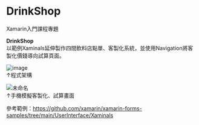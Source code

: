 # DrinkShop
Xamarin入門課程專題

**DrinkShop**    
以範例Xaminals延伸製作四間飲料店點單、客製化系統，並使用Navigation將客製化價錢導向試算頁面。

![image](https://user-images.githubusercontent.com/103955839/200924293-80fb88aa-adea-47b8-8480-3b708d1d6ee2.png)    
↑程式架構

![未命名](https://user-images.githubusercontent.com/103955839/200930197-f39094dd-7269-445e-96ad-ebbd51087162.png)     
↑手機模擬客製化、試算畫面


參考範例：https://github.com/xamarin/xamarin-forms-samples/tree/main/UserInterface/Xaminals

